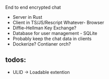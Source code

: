End to end encrypted chat

* Server in Rust
* Client in TS/JS/Rescript Whatever- Browser
* Diffie–Hellman Key Exchange?
* Database for user management - SQLite
* Probably keep the chat data in clients
* Dockerize? Contianer orch?

## todos:
* ULID -> Loadable extention

